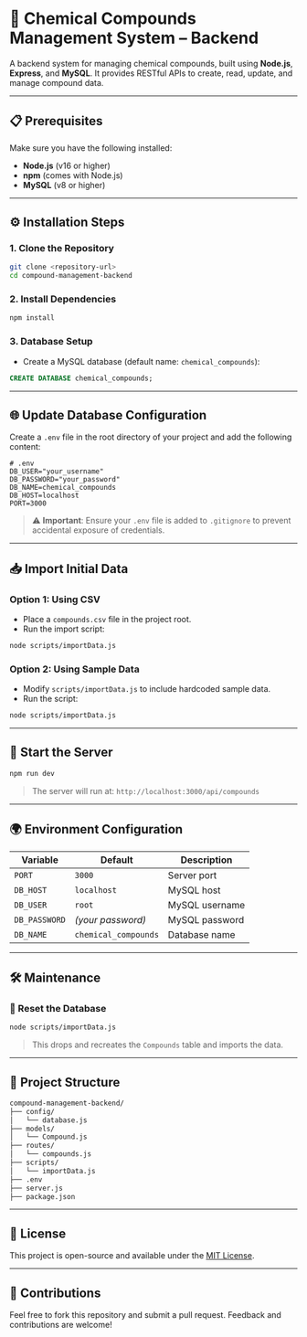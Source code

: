 
# 🧪 Chemical Compounds Management System – Backend

A backend system for managing chemical compounds, built using **Node.js**, **Express**, and **MySQL**. It provides RESTful APIs to create, read, update, and manage compound data.

---

## 📋 Prerequisites

Make sure you have the following installed:

- **Node.js** (v16 or higher)
- **npm** (comes with Node.js)
- **MySQL** (v8 or higher)

---

## ⚙️ Installation Steps

### 1. Clone the Repository

```bash
git clone <repository-url>
cd compound-management-backend
```

### 2. Install Dependencies

```bash
npm install
```

### 3. Database Setup

- Create a MySQL database (default name: `chemical_compounds`):

```sql
CREATE DATABASE chemical_compounds;
```

---

## 🌐 Update Database Configuration

Create a `.env` file in the root directory of your project and add the following content:

```env
# .env
DB_USER="your_username"
DB_PASSWORD="your_password"
DB_NAME=chemical_compounds
DB_HOST=localhost
PORT=3000
```

> ⚠️ **Important**: Ensure your `.env` file is added to `.gitignore` to prevent accidental exposure of credentials.

---

## 📥 Import Initial Data

### Option 1: Using CSV

- Place a `compounds.csv` file in the project root.
- Run the import script:

```bash
node scripts/importData.js
```

### Option 2: Using Sample Data

- Modify `scripts/importData.js` to include hardcoded sample data.
- Run the script:

```bash
node scripts/importData.js
```

---

## 🚀 Start the Server

```bash
npm run dev
```

> The server will run at: `http://localhost:3000/api/compounds`

---

## 🌍 Environment Configuration

| Variable       | Default              | Description                |
|----------------|----------------------|----------------------------|
| `PORT`         | `3000`               | Server port                |
| `DB_HOST`      | `localhost`          | MySQL host                 |
| `DB_USER`      | `root`               | MySQL username             |
| `DB_PASSWORD`  | *(your password)*    | MySQL password             |
| `DB_NAME`      | `chemical_compounds` | Database name              |

---

## 🛠 Maintenance

### 🔄 Reset the Database

```bash
node scripts/importData.js
```

> This drops and recreates the `Compounds` table and imports the data.

---

## 📂 Project Structure

```bash
compound-management-backend/
├── config/
│   └── database.js
├── models/
│   └── Compound.js
├── routes/
│   └── compounds.js
├── scripts/
│   └── importData.js
├── .env
├── server.js
├── package.json
```

---

## 📄 License

This project is open-source and available under the [MIT License](LICENSE).

---

## 🤝 Contributions

Feel free to fork this repository and submit a pull request. Feedback and contributions are welcome!
